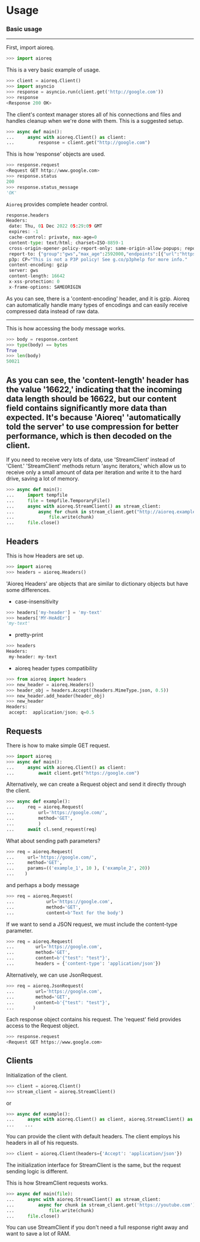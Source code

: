 # Usage

### Basic usage
---

First, import aioreq.
``` py 
>>> import aioreq

```
This is a very basic example of usage.
``` py
>>> client = aioreq.Client()
>>> import asyncio
>>> response = asyncio.run(client.get('http://google.com'))
>>> response
<Response 200 OK>

```

The client's context manager stores all of his connections and files and handles cleanup when we're done with them.
This is a suggested setup.

``` py
>>> async def main():
...     async with aioreq.Client() as client:
...         response = client.get("http://google.com")

```

This is how 'response' objects are used.
``` py
>>> response.request
<Request GET http://www.google.com>
>>> response.status
200
>>> response.status_message
'OK'

```

`Aioreq` provides complete header control.
``` py
response.headers
Headers:
 date: Thu, 01 Dec 2022 05:29:09 GMT
 expires: -1
 cache-control: private, max-age=0
 content-type: text/html; charset=ISO-8859-1
 cross-origin-opener-policy-report-only: same-origin-allow-popups; report-to="gws"
 report-to: {"group":"gws","max_age":2592000,"endpoints":[{"url":"https://csp.withgoogle.com/csp/report-to/gws/other"}]}
 p3p: CP="This is not a P3P policy! See g.co/p3phelp for more info."
 content-encoding: gzip
 server: gws
 content-length: 16642
 x-xss-protection: 0
 x-frame-options: SAMEORIGIN

```
As you can see, there is a 'content-encoding' header, and it is gzip.
Aioreq can automatically handle many types of encodings and can easily receive compressed data instead of raw data.

---

This is how accessing the body message works.
``` py
>>> body = response.content
>>> type(body) == bytes
True
>>> len(body)
50021

```
As you can see, the 'content-length' header has the value '16622,' indicating that the incoming data length should be 
16622, but our content field contains significantly more data than expected. It's because 'Aioreq' 'automatically told 
the server' to use compression for better performance, which is then decoded on the client.
---

If you need to receive very lots of data, use 'StreamClient' instead of 'Client.'
'StreamClient' methods return 'async iterators,' which allow us to receive only a small amount of data per iteration and write it to the hard drive, saving a lot of memory.

``` py
>>> async def main():
...     import tempfile
...     file = tempfile.TemporaryFile()
...     async with aioreq.StreamClient() as stream_client:
...         async for chunk in stream_client.get("http://aioreq.example.com"):
...             file.write(chunk)
...     file.close()

```

## Headers

This is how Headers are set up.
``` py
>>> import aioreq
>>> headers = aioreq.Headers()

```

'Aioreq Headers' are objects that are similar to dictionary objects but have some differences.

- case-insensitivity
``` py
>>> headers['my-header'] = 'my-text'
>>> headers['MY-HeAdEr']
'my-text'

```

- pretty-print
``` py
>>> headers
Headers:
 my-header: my-text

```

- aioreq header types compatibility
``` py
>>> from aioreq import headers
>>> new_header = aioreq.Headers()
>>> header_obj = headers.Accept((headers.MimeType.json, 0.5))
>>> new_header.add_header(header_obj)
>>> new_header
Headers:
 accept:  application/json; q=0.5

```

## Requests

There is how to make simple GET request.
``` py
>>> import aioreq
>>> async def main():
...     async with aioreq.Client() as client:
...         await client.get("https://google.com")

```

Alternatively, we can create a Request object and send it directly through the client.
``` py
>>> async def example():
...     req = aioreq.Request(
...         url='https://google.com/',
...         method='GET',
...         )
...     await cl.send_request(req)

```

What about sending path parameters?
``` py
>>> req = aioreq.Request(
...     url='https://google.com/',
...     method='GET',
...     params=(('example_1', 10 ), ('example_2', 20))
...    )

```

and perhaps a body message
``` py
>>> req = aioreq.Request(
...            url='https://google.com',
...            method='GET',
...            content=b'Text for the body')

```

If we want to send a JSON request, we must include the content-type parameter.
``` py
>>> req = aioreq.Request(
...        url='https://google.com',
...        method='GET',
...        content=b'{"test": "test"}',
...        headers = {'content-type': 'application/json'})

```

Alternatively, we can use JsonRequest.
``` py
>>> req = aioreq.JsonRequest(
...        url='https://google.com',
...        method='GET',
...        content=b'{"test": "test"}',
...       )

```

Each response object contains his request.
The 'request' field provides access to the Request object.
``` py
>>> response.request
<Request GET https://www.google.com>

```

## Clients

Initialization of the client.
``` py
>>> client = aioreq.Client()
>>> stream_client = aioreq.StreamClient()

```

or
``` py
>>> async def example():
...     async with aioreq.Client() as client, aioreq.StreamClient() as stream_client:
...	   ...

```

You can provide the client with default headers.
The client employs his headers in all of his requests.

``` py
>>> client = aioreq.Client(headers={'Accept': 'application/json'})
```

The initialization interface for StreamClient is the same, but the request sending logic is different.

This is how StreamClient requests works.
``` py
>>> async def main(file):
... 	async with aioreq.StreamClient() as stream_client:
...			async for chunk in stream_client.get('https://youtube.com'):
...				file.write(chunk)
...     file.close()

```

You can use StreamClient if you don't need a full response right away and want to save a lot of RAM.